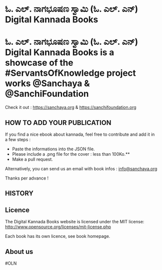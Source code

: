 # ಓ. ಎಲ್. ನಾಗಭೂಷಣ ಸ್ವಾಮಿ (ಓ. ಎಲ್. ಎನ್) Digital Kannada Books

ಓ. ಎಲ್. ನಾಗಭೂಷಣ ಸ್ವಾಮಿ (ಓ. ಎಲ್. ಎನ್) Digital Kannada Books is a showcase of the #ServantsOfKnowledge project works @Sanchaya & @SanchiFoundation
=======


Check it out : https://sanchaya.org & https://sanchifoundation.org


## HOW TO ADD YOUR PUBLICATION

If you find a nice ebook about kannada, feel free to contribute and add it in a few steps :

- Paste the informations into the JSON file.
- Please include a .png file for the cover : less than 100Ko.**
- Make a pull request.

Alternatively, you can send us an email with book infos : info@sanchaya.org

Thanks per advance !


## HISTORY




## Licence

The Digital Kannada Books website is licensed under the MIT license: http://www.opensource.org/licenses/mit-license.php

Each book has its own licence, see book homepage.

## About us
#OLN 